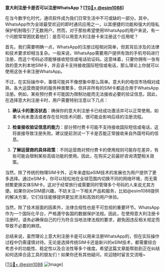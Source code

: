 **意大利注册卡是否可以注册WhatsApp？[[TG💪+ @esim1088](https://t.me/s/esim1088)]**

在当今数字化时代，通讯软件成为我们日常生活中不可或缺的一部分。其中，WhatsApp作为全球最受欢迎的即时通讯应用之一，以其便捷的功能和强大的隐私保护机制吸引了无数用户。然而，对于那些希望使用WhatsApp的用户来说，有一个问题常常困扰着他们：是否可以用意大利注册卡来注册这个应用呢？

首先，我们需要明确一点，WhatsApp的注册过程相对简单，但其背后涉及的法律和技术要求却相当复杂。一般来说，WhatsApp需要用户提供有效的手机号码进行注册，而这个号码必须能够接收短信或电话验证码。这意味着，只要你拥有一张有效的意大利本地SIM卡，并且该卡支持接收国际短信或电话，那么理论上你就可以使用这张卡来注册WhatsApp。

不过，在实际操作中，事情可能并不像想象中那么简单。意大利的电信市场相对成熟，各大运营商提供的服务种类繁多，但并非所有的SIM卡都适合用于WhatsApp注册。例如，某些预付费卡可能因为限制功能而无法接收必要的验证信息。因此，在选择意大利注册卡时，用户需要特别注意以下几点：

1. **确认卡的激活状态**：确保你的意大利注册卡已经成功激活并可以正常使用。如果卡尚未激活或者存在任何技术问题，很可能会影响后续的注册流程。
   
2. **检查接收验证信息的能力**：部分预付费卡可能不支持接收国际短信或电话，这将直接导致注册失败。建议提前测试一下卡是否能正常接收来自外国号码的信息。

3. **了解运营商的具体政策**：不同运营商对预付费卡的使用规则可能存在差异，有些可能会限制某些高级功能的使用。因此，在购买之前最好咨询清楚相关政策。

当然，除了传统的物理SIM卡外，近年来虚拟eSIM技术的发展也为用户提供了更多选择。通过eSIM卡，你可以轻松地在全球范围内切换不同的网络环境，而无需频繁更换实体SIM卡。这对于经常旅行或需要同时管理多个号码的人来说尤其方便。如果你对eSIM感兴趣，不妨关注一下相关产品和服务，比如@esim1088提供的解决方案，它们往往能够提供更加灵活和高效的用户体验。

当然，除了技术层面的因素外，法律合规性也是不可忽视的重要环节。WhatsApp作为一个国际化平台，严格遵守各国的数据保护法规。因此，在使用意大利注册卡注册时，请务必确保自己的行为符合当地法律法规的要求，避免因违反相关规定而导致不必要的麻烦。

总结来说，虽然理论上意大利注册卡是可以用来注册WhatsApp的，但在实际操作过程中仍需谨慎对待。无论是选择传统SIM卡还是新兴的eSIM技术，都需要综合考虑卡的功能性、稳定性以及合法性等多个维度。希望这篇文章能帮助到正在纠结如何选择合适工具的朋友们！如果你还有其他疑问，欢迎随时留言交流哦~

[[TG💪+ @esim1088](https://t.me/s/esim1088) ![Image](https://i.postimg.cc/4NQfJmqS/Snipaste-2025-05-13-00-14-12.png)]